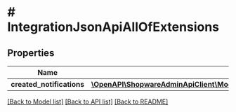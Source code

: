 # # IntegrationJsonApiAllOfExtensions

## Properties

Name | Type | Description | Notes
------------ | ------------- | ------------- | -------------
**created_notifications** | [**\OpenAPI\ShopwareAdminApiClient\Model\IntegrationJsonApiAllOfExtensionsCreatedNotifications**](IntegrationJsonApiAllOfExtensionsCreatedNotifications.md) |  | [optional]

[[Back to Model list]](../../README.md#models) [[Back to API list]](../../README.md#endpoints) [[Back to README]](../../README.md)
